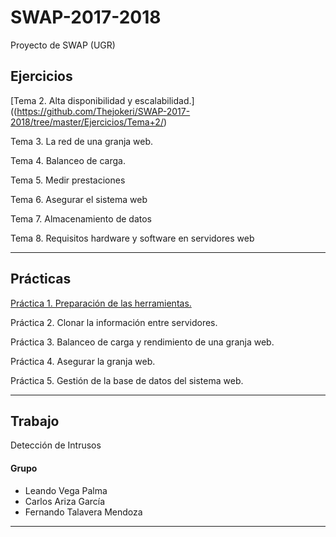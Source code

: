 # SWAP-2017-2018
Proyecto de SWAP (UGR)

## Ejercicios

[Tema 2. Alta disponibilidad y escalabilidad.]((https://github.com/Thejokeri/SWAP-2017-2018/tree/master/Ejercicios/Tema+2/)

Tema 3. La red de una granja web.

Tema 4. Balanceo de carga.

Tema 5. Medir prestaciones

Tema 6. Asegurar el sistema web

Tema 7. Almacenamiento de datos

Tema 8. Requisitos hardware y software en servidores web

- - -

## Prácticas

[Práctica 1. Preparación de las herramientas.](https://github.com/Thejokeri/SWAP-2017-2018/tree/master/Prácticas/P1/p1.md)

Práctica 2. Clonar la información entre servidores.

Práctica 3. Balanceo de carga y rendimiento de una granja web.

Práctica 4. Asegurar la granja web.

Práctica 5. Gestión de la base de datos del sistema web.

- - - 

## Trabajo

Detección de Intrusos

#### Grupo

- Leando Vega Palma
- Carlos Ariza García 
- Fernando Talavera Mendoza

- - -